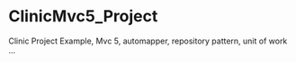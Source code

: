 # ClinicMvc5_Project
Clinic Project Example, Mvc 5, automapper, repository pattern, unit of work ...
